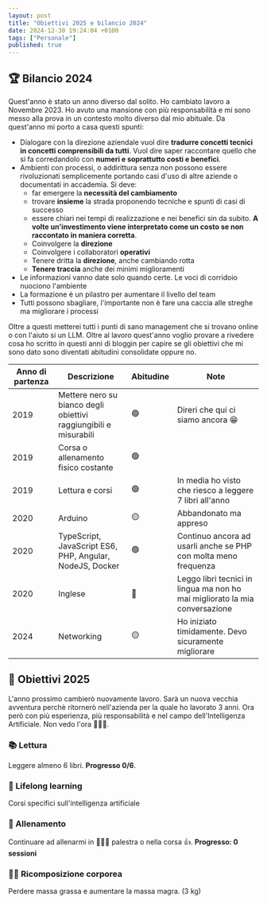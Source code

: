```yaml
---
layout: post
title: "Obiettivi 2025 e bilancio 2024"
date: 2024-12-30 19:24:04 +0100
tags: ["Personale"]
published: true
---
```


## 🏆 Bilancio 2024

Quest'anno è stato un anno diverso dal solito. Ho cambiato lavoro a Novembre 2023. Ho avuto una mansione con più responsabilità e mi sono messo alla prova in un contesto molto diverso dal mio abituale. Da quest'anno mi porto a casa questi spunti:

- Dialogare con la direzione aziendale vuol dire **tradurre concetti tecnici in concetti comprensibili da tutti**. Vuol dire saper raccontare quello che si fa corredandolo con **numeri e soprattutto costi e benefici**.
- Ambienti con processi, o addirittura senza non possono essere rivoluzionati semplicemente portando casi d'uso di altre aziende o documentati in accademia. Si deve:
  - far emergere la **necessità del cambiamento**
  - trovare **insieme** la strada proponendo tecniche e spunti di casi di successo
  - essere chiari nei tempi di realizzazione e nei benefici sin da subito. **A volte un'investimento viene interpretato come un costo se non raccontato in maniera corretta**.
  - Coinvolgere la **direzione**
  - Coinvolgere i collaboratori **operativi**
  - Tenere dritta la **direzione**, anche cambiando rotta
  - **Tenere traccia** anche dei minimi miglioramenti
- Le informazioni vanno date solo quando certe. Le voci di corridoio nuociono l'ambiente
- La formazione è un pilastro per aumentare il livello del team
- Tutti possono sbagliare, l'importante non è fare una caccia alle streghe ma migliorare i processi

Oltre a questi metterei tutti i punti di sano management che si trovano online o con l'aiuto si un LLM. Oltre al lavoro quest'anno voglio provare a rivedere cosa ho scritto in questi anni di bloggin per capire se gli obiettivi che mi sono dato sono diventati abitudini consolidate oppure no. 

| Anno di partenza | Descrizione | Abitudine | Note  |
| --- | --- | --- | --- |
| 2019 | Mettere nero su bianco degli obiettivi raggiungibili e misurabili | 🟢 | Direri che qui ci siamo ancora 😁 | 
| 2019 | Corsa o allenamento fisico costante | 🟢 |  |
| 2019 | Lettura e corsi | 🟢 | In media ho visto che riesco a leggere 7 libri all'anno |
| 2020 | Arduino | 🟡 | Abbandonato ma appreso |
| 2020 | TypeScript, JavaScript ES6, PHP, Angular, NodeJS, Docker | 🟢 | Continuo ancora ad usarli anche se PHP con molta meno frequenza |
| 2020 | Inglese | 🔴 | Leggo libri tecnici in lingua ma non ho mai migliorato la mia conversazione |
| 2024 | Networking | 🟡 | Ho iniziato timidamente. Devo sicuramente migliorare |

## 🎯 Obiettivi 2025

L'anno prossimo cambierò nuovamente lavoro. Sarà un nuova vecchia avventura perchè ritornerò nell'azienda per la quale ho lavorato 3 anni. Ora però con più esperienza, più responsabilità e nel campo dell'Intelligenza Artificiale. Non vedo l'ora 🚀🚀🚀.

### 📚 Lettura

Leggere almeno 6 libri. **Progresso 0/6**.

### 🚀 Lifelong learning

Corsi specifici sull'intelligenza artificiale

### 🏃 Allenamento

Continuare ad allenarmi in 🏋🏽‍♀️ palestra o nella corsa 👍. **Progresso: 0 sessioni**

### 🏋️‍♀️ Ricomposizione corporea

Perdere massa grassa e aumentare la massa magra. (3 kg)

> 